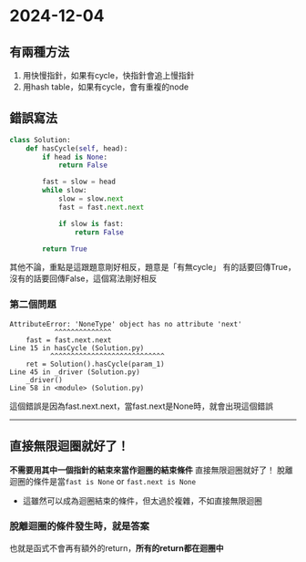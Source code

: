 # 2024-12-04

## 有兩種方法
1. 用快慢指針，如果有cycle，快指針會追上慢指針
2. 用hash table，如果有cycle，會有重複的node

## 錯誤寫法

```python
class Solution:
    def hasCycle(self, head):
        if head is None:
            return False

        fast = slow = head
        while slow:
            slow = slow.next
            fast = fast.next.next

            if slow is fast:
                return False

        return True
```
其他不論，重點是這跟題意剛好相反，題意是「有無cycle」
有的話要回傳True，沒有的話要回傳False，這個寫法剛好相反

### 第二個問題
```
AttributeError: 'NoneType' object has no attribute 'next'
           ^^^^^^^^^^^^^^
    fast = fast.next.next
Line 15 in hasCycle (Solution.py)
          ^^^^^^^^^^^^^^^^^^^^^^^^^^^^
    ret = Solution().hasCycle(param_1)
Line 45 in _driver (Solution.py)
    _driver()
Line 58 in <module> (Solution.py)
```
這個錯誤是因為fast.next.next，當fast.next是None時，就會出現這個錯誤

---

## 直接無限迴圈就好了！
**不需要用其中一個指針的結束來當作迴圈的結束條件**
直接無限迴圈就好了！
脫離迴圈的條件是當`fast is None` or `fast.next is None`
- 這雖然可以成為迴圈結束的條件，但太過於複雜，不如直接無限迴圈

### 脫離迴圈的條件發生時，就是答案
也就是函式不會再有額外的return，**所有的return都在迴圈中**
